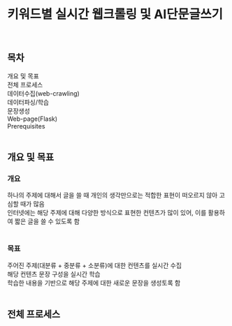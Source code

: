 # 키워드별 실시간 웹크롤링 및 AI단문글쓰기
<br>

## 목차<br>
개요 및 목표<br>
전체 프로세스<br>
데이터수집(web-crawling)<br>
데이터파싱/학습<br>
문장생성<br>
Web-page(Flask)<br>
Prerequisites<br>
<br>

## 개요 및 목표<br>
### 개요<br>
하나의 주제에 대해서 글을 쓸 때 개인의 생각만으로는 적합한 표현이 떠오르지 않아 고심할 때가 많음<br>
인터넷에는 해당 주제에 대해 다양한 방식으로 표현한 컨텐츠가 많이 있어, 이를 활용하여 짧은 글을 쓸 수 있도록 함<br>
<br>
### 목표<br>
주어진 주제(대분류 + 중분류 + 소분류)에 대한 컨텐츠를 실시간 수집<br>
해당 컨텐츠 문장 구성을 실시간 학습<br>
학습한 내용을 기반으로 해당 주제에 대한 새로운 문장을 생성토록 함<br>
<br>

## 전체 프로세스<br>




